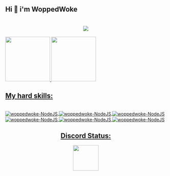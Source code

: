 ## Hi 👋 i'm WoppedWoke
<h1 align="center">
  <a href="https://git.io/typing-svg">
    <img src=https://readme-typing-svg.herokuapp.com/?lines=Hi!!;My+name+is+woppedwoke.;Welcome+to+my+profile!&center=true&size=27>
  </a>
</h1>

<div>
  <a href="https://github.com/woppedwoke">
  <img height="140em" src="https://github-readme-stats.vercel.app/api?username=woppedwoke&show_icons=true&theme=dark&include_all_commits=true&count_private=true"/>
  <img height="140em" src="https://github-readme-stats.vercel.app/api/top-langs/?username=woppedwoke&layout=compact&langs_count=7&theme=dark"/>
</div>
  
  <h2 align="left"> My hard skills: </h2>
  <div style="display: inline_block"><br>
    <img align="center" alt="woppedwoke-NodeJS" src="https://img.shields.io/badge/Lua-2C2D72?style=for-the-badge&logo=lua&logoColor=white">
    <img align="center" alt="woppedwoke-NodeJS" src="https://img.shields.io/badge/PHP-777BB4?style=for-the-badge&logo=php&logoColor=white">
    <img align="center" alt="woppedwoke-NodeJS" src="https://img.shields.io/badge/C%23-239120?style=for-the-badge&logo=c-sharp&logoColor=white">
    <img align="center" alt="woppedwoke-NodeJS" src="https://img.shields.io/badge/MySQL-00000F?style=for-the-badge&logo=mysql&logoColor=white">
    <img align="center" alt="woppedwoke-NodeJS" src="https://img.shields.io/badge/JavaScript-F7DF1E?style=for-the-badge&logo=javascript&logoColor=black">
    <img align="center" alt="woppedwoke-NodeJS" src="https://img.shields.io/badge/Java-ED8B00?style=for-the-badge&logo=java&logoColor=white">
    
    
    
    
  
</div>
                                                                                                                              
<h2 align="center"> Discord Status: </h2>
<p align="center">
<a href="https://discord.com/users/347418874628800523">
  <img height="80px" src="https://discord.c99.nl/widget/theme-2/347418874628800523.png">
</a>
</p>

